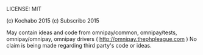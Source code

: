 LICENSE: MIT

(c) Kochabo 2015
(c) Subscribo 2015

May contain ideas and code from omnipay/common, omnipay/tests, omnipay/omnipay, omnipay drivers ( http://omnipay.thephpleague.com )
No claim is being made regarding third party's code or ideas.

